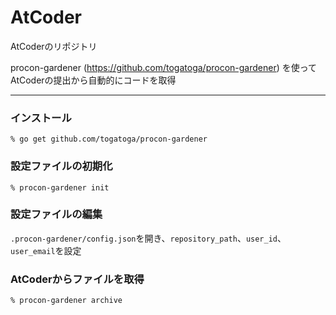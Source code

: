 # AtCoder
AtCoderのリポジトリ

procon-gardener (https://github.com/togatoga/procon-gardener) を使ってAtCoderの提出から自動的にコードを取得
<hr>

### インストール
```
% go get github.com/togatoga/procon-gardener
```

### 設定ファイルの初期化
```
% procon-gardener init
```

### 設定ファイルの編集
```.procon-gardener/config.json```を開き、`repository_path`、`user_id`、`user_email`を設定

### AtCoderからファイルを取得
```
% procon-gardener archive
```
